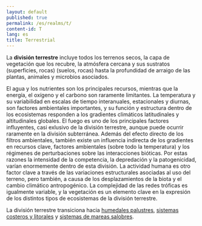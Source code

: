 ```yaml
---
layout: default
published: true
permalink: /es/realms/t/
content-id: T
lang: es
title: Terrestrial
---
```


La **división terrestre** incluye todos los terrenos secos, la capa de vegetación que los recubre, la atmósfera cercana y sus sustratos (superficies, rocas) (suelos, rocas) hasta la profundidad de arraigo de las plantas, animales y microbios asociados.

El agua y los nutrientes son los principales recursos, mientras que la energía, el oxígeno y el carbono son raramente limitantes. La temperatura y su variabilidad en escalas de tiempo interanuales, estacionales y diurnas, son factores ambientales importantes, y su función y estructura dentro de los ecosistemas responden a los gradientes climáticos latitudinales y altitudinales globales. El fuego es uno de los principales factores influyentes, casi exlusivo de la división terrestre, aunque puede ocurrir raramente en la división subterránea. Además del efecto directo de los filtros ambientales, también existe un influencia indirecta de los gradientes en recursos clave, factores ambientales (sobre todo la temperatura) y los régimenes de perturbaciones sobre las interacciones bióticas. Por estas razones la intensidad de la competencia, la depredación y la patogenicidad, varían enormemente dentro de esta división. La actividad humana es otro factor clave a través de las variaciones estructurales asociadas al uso del terreno, pero también, a causa de los desplazamientos de la biota y el cambio climático antropogénico. La complejidad de las redes tróficas es igualmente variable, y la vegetación es un elemento clave en la expresión de los distintos tipos de ecosistemas de la división terrestre.

La división terrestre transiciona hacia [humedales palustres](/explore/realms/TF), [sistemas costeros y litorales](/explore/realms/MT) y [sistemas de mareas salobres](/explore/realms/MFT).

 
